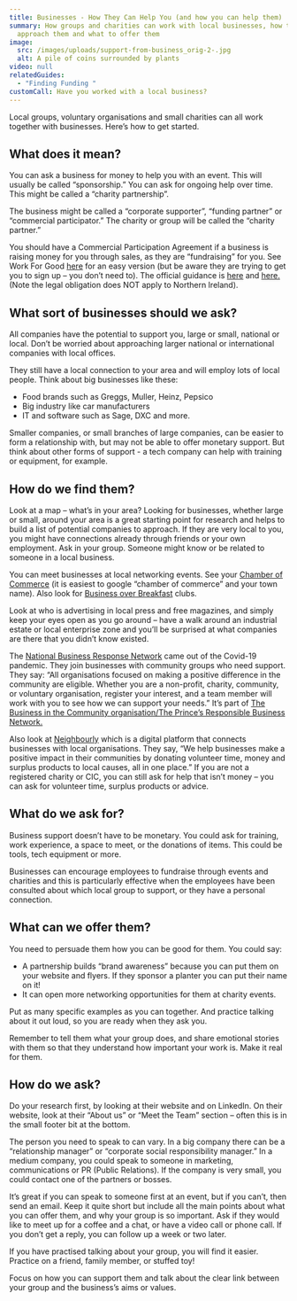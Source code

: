 ```yaml
---
title: Businesses - How They Can Help You (and how you can help them)
summary: How groups and charities can work with local businesses, how to
  approach them and what to offer them
image:
  src: /images/uploads/support-from-business_orig-2-.jpg
  alt: A pile of coins surrounded by plants
video: null
relatedGuides:
  - "Finding Funding "
customCall: Have you worked with a local business?
---
```

Local groups, voluntary organisations and small charities can all work together with businesses. Here’s how to get started.



## What does it mean?



You can ask a business for money to help you with an event. This will usually be called “sponsorship.” You can ask for ongoing help over time. This might be called a “charity partnership”.



The business might be called a “corporate supporter”, “funding partner” or “commercial participator.” The charity or group will be called the “charity partner.”



You should have a Commercial Participation Agreement if a business is raising money for you through sales, as they are “fundraising” for you. See Work For Good [here](https://workforgood.co.uk/work-for-good-blog/how-businesses-can-support-a-charity-and-why-they-may-need-a-commercial-participation-agreement/) for an easy version (but be aware they are trying to get you to sign up – you don’t need to). The official guidance is [here](https://www.dsc.org.uk/wp-content/uploads/2016/11/StandardFormofAgreementGuidanceNotes.doIoF-c.pdf) and [here.](https://www.fundraisingregulator.org.uk/code/working-with-others/professional-fundraisers-commercial-participators-and-partners) (Note the legal obligation does NOT apply to Northern Ireland).



## What sort of businesses should we ask?



All companies have the potential to support you, large or small, national or local. Don’t be worried about approaching larger national or international companies with local offices.

They still have a local connection to your area and will employ lots of local people. Think about big businesses like these:



* Food brands such as Greggs, Muller, Heinz, Pepsico
* Big industry like car manufacturers
* IT and software such as Sage, DXC and more.



Smaller companies, or small branches of large companies, can be easier to form a relationship with, but may not be able to offer monetary support. But think about other forms of support - a tech company can help with training or equipment, for example.



## How do we find them?



Look at a map – what’s in your area? Looking for businesses, whether large or small, around your area is a great starting point for research and helps to build a list of potential companies to approach. If they are very local to you, you might have connections already through friends or your own employment. Ask in your group. Someone might know or be related to someone in a local business. 



You can meet businesses at local networking events. See your [Chamber of Commerce](https://www.britishchambers.org.uk/) (it is easiest to google “chamber of commerce” and your town name). Also look for [Business over Breakfast](https://www.bobclubs.com/) clubs.



Look at who is advertising in local press and free magazines, and simply keep your eyes open as you go around – have a walk around an industrial estate or local enterprise zone and you’ll be surprised at what companies are there that you didn’t know existed. 



The [National Business Response Network](https://nbrn.org.uk/) came out of the Covid-19 pandemic. They join businesses with community groups who need support. They say: “All organisations focused on making a positive difference in the community are eligible. Whether you are a non-profit, charity, community, or voluntary organisation, register your interest, and a team member will work with you to see how we can support your needs.” It’s part of [The Business in the Community organisation/The Prince’s Responsible Business Network.](https://www.bitc.org.uk/national-business-response-network-2023/) 



Also look at [Neighbourly](https://www.neighbourly.com/faqs) which is a digital platform that connects businesses with local organisations. They say, “We help businesses make a positive impact in their communities by donating volunteer time, money and surplus products to local causes, all in one place.” If you are not a registered charity or CIC, you can still ask for help that isn’t money – you can ask for volunteer time, surplus products or advice. 



## What do we ask for? 



Business support doesn’t have to be monetary. You could ask for training, work experience, a space to meet, or the donations of items. This could be tools, tech equipment or more. 

Businesses can encourage employees to fundraise through events and charities and this is particularly effective when the employees have been consulted about which local group to support, or they have a personal connection.



## What can we offer them?



You need to persuade them how you can be good for them. You could say:



* A partnership builds “brand awareness” because you can put them on your website and flyers. If they sponsor a planter you can put their name on it!
* It can open more networking opportunities for them at charity events.



Put as many specific examples as you can together. And practice talking about it out loud, so you are ready when they ask you.



Remember to tell them what your group does, and share emotional stories with them so that they understand how important your work is. Make it real for them.



## How do we ask?



Do your research first, by looking at their website and on LinkedIn. On their website, look at their “About us” or “Meet the Team” section – often this is in the small footer bit at the bottom.



The person you need to speak to can vary. In a big company there can be a “relationship manager” or “corporate social responsibility manager.” In a medium company, you could speak to someone in marketing, communications or PR (Public Relations). If the company is very small, you could contact one of the partners or bosses.



It’s great if you can speak to someone first at an event, but if you can’t, then send an email. Keep it quite short but include all the main points about what you can offer them, and why your group is so important. Ask if they would like to meet up for a coffee and a chat, or have a video call or phone call. If you don’t get a reply, you can follow up a week or two later.



If you have practised talking about your group, you will find it easier. Practice on a friend, family member, or stuffed toy! 



Focus on how you can support them and talk about the clear link between your group and the business’s aims or values. 
